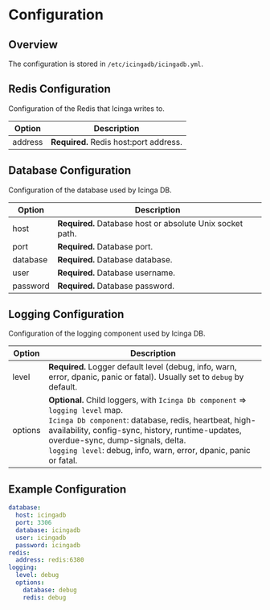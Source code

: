 # Configuration <a id="configuration"></a>

## Overview <a id="configuration-overview"></a>

The configuration is stored in `/etc/icingadb/icingadb.yml`.

## Redis Configuration <a id="configuration-redis"></a>

Configuration of the Redis that Icinga writes to.

Option                   | Description
-------------------------|-----------------------------------------------
address                  | **Required.** Redis host:port address.

## Database Configuration <a id="configuration-database"></a>

Configuration of the database used by Icinga DB.

Option                   | Description
-------------------------|-----------------------------------------------
host                     | **Required.** Database host or absolute Unix socket path.
port                     | **Required.** Database port.
database                 | **Required.** Database database.
user                     | **Required.** Database username.
password                 | **Required.** Database password.

## Logging Configuration <a id="configuration-logging"></a>

Configuration of the logging component used by Icinga DB.

Option                   | Description
-------------------------|-----------------------------------------------
level                    | **Required.** Logger default level (debug, info, warn, error, dpanic, panic or fatal). Usually set to `debug` by default.
options                  | **Optional.** Child loggers, with `Icinga Db component` => `logging level` map.<br /> `Icinga Db component`: database, redis, heartbeat, high-availability, config-sync, history, runtime-updates, overdue-sync, dump-signals, delta. <br /> `logging level`: debug, info, warn, error, dpanic, panic or fatal.

## Example Configuration <a id="configuration-example"></a>

```yaml
database:
  host: icingadb
  port: 3306
  database: icingadb
  user: icingadb
  password: icingadb
redis:
  address: redis:6380
logging:
  level: debug
  options:
    database: debug
    redis: debug
```
